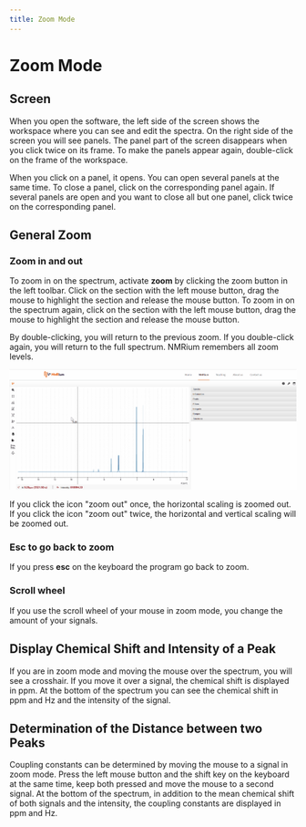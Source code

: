 ```yaml
---
title: Zoom Mode
---
```


# Zoom Mode

## Screen

When you open the software, the left side of the screen shows the workspace where you can see and edit the spectra. On the right side of the screen you will see panels. The panel part of the screen disappears when you click twice on its frame. To make the panels appear again, double-click on the frame of the workspace.

When you click on a panel, it opens. You can open several panels at the same time. To close a panel, click on the corresponding panel again. If several panels are open and you want to close all but one panel, click twice on the corresponding panel. 

## General Zoom

### Zoom in and out

To zoom in on the spectrum, activate **zoom** by clicking the zoom button in the left toolbar. Click on the section with the left mouse button, drag the mouse to highlight the section and release the mouse button. To zoom in on the spectrum again, click on the section with the left mouse button, drag the mouse to highlight the section and release the mouse button.

By double-clicking, you will return to the previous zoom.  If you double-click again, you will return to the full spectrum. NMRium remembers all zoom levels.

![](./zoom_in_and_out.gif)

If you click the icon "zoom out" once, the horizontal scaling is zoomed out. If you click the icon "zoom out" twice, the horizontal and vertical scaling will be zoomed out.

### Esc to go back to zoom

If you press **esc** on the keyboard the program go back to zoom. 

### Scroll wheel

If you use the scroll wheel of your mouse in zoom mode, you change the amount of your signals.

## Display Chemical Shift and Intensity of a Peak

If you are in zoom mode and moving the mouse over the spectrum, you will see a crosshair. If you move it over a signal, the chemical shift is displayed in ppm. At the bottom of the spectrum you can see the chemical shift in ppm and Hz and the intensity of the signal.  

## Determination of the Distance between two Peaks

Coupling constants can be determined by moving the mouse to a signal in zoom mode. Press the left mouse button and the shift key on the keyboard at the same time, keep both pressed and move the mouse to a second signal. At the bottom of the spectrum, in addition to the mean chemical shift of both signals and the intensity, the coupling constants are displayed in ppm and Hz. 
